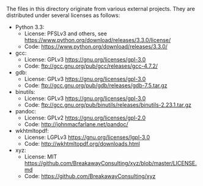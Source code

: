 The files in this directory originate from various external projects.
They are distributed under several licenses as follows:

* Python 3.3:
  - License: PFSLv3 and others, see https://www.python.org/download/releases/3.3.0/license/
  - Code: https://www.python.org/download/releases/3.3.0/
* gcc:
  - License: GPLv3 https://gnu.org/licenses/gpl-3.0
  - Code: ftp://gcc.gnu.org/pub/gcc/releases/gcc-4.7.2/
* gdb:
  - License: GPLv3 https://gnu.org/licenses/gpl-3.0
  - Code: ftp://gcc.gnu.org/pub/gdb/releases/gdb-7.5.tar.gz
* binutils:
  - License: GPLv3 https://gnu.org/licenses/gpl-3.0
  - Code: ftp://gcc.gnu.org/pub/binutils/releases/binutils-2.23.1.tar.gz
* pandoc:
  - License: GPLv2 https://gnu.org/licenses/gpl-2.0
  - Code: http://johnmacfarlane.net/pandoc/
* wkhtmltopdf:
  - License: LGPLv3 https://gnu.org/licenses/lgpl-3.0
  - Code: http://wkhtmltopdf.org/downloads.html
* xyz:
  - License: MIT https://github.com/BreakawayConsulting/xyz/blob/master/LICENSE.md
  - Code: https://github.com/BreakawayConsulting/xyz
